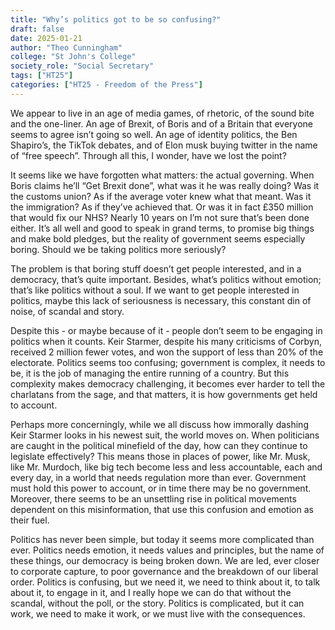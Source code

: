 ```yaml
---
title: "Why’s politics got to be so confusing?"
draft: false
date: 2025-01-21
author: "Theo Cunningham"
college: "St John's College"
society_role: "Social Secretary"
tags: ["HT25"]
categories: ["HT25 - Freedom of the Press"]
---
```

We appear to live in an age of media games, of rhetoric, of the sound bite and the one-liner. An age of Brexit, of Boris and of a Britain that everyone seems to agree isn’t going so well. An age of identity politics, the Ben Shapiro’s, the TikTok debates, and of Elon musk buying twitter in the name of “free speech”. Through all this, I wonder, have we lost the point?
<!--more-->

It seems like we have forgotten what matters: the actual governing. When Boris claims he’ll “Get Brexit done”, what was it he was really doing? Was it the customs union? As if the average voter knew what that meant. Was it the immigration? As if they’ve achieved that. Or was it in fact £350 million that would fix our NHS? Nearly 10 years on I’m not sure that’s been done either. It’s all well and good to speak in grand terms, to promise big things and make bold pledges, but the reality of government seems especially boring. Should we be taking politics more seriously? 

The problem is that boring stuff doesn’t get people interested, and in a democracy, that’s quite important. Besides, what’s politics without emotion; that’s like politics without a soul. If we want to get people interested in politics, maybe this lack of seriousness is necessary, this constant din of noise, of scandal and story. 

Despite this - or maybe because of it - people don’t seem to be engaging in politics when it counts. Keir Starmer, despite his many criticisms of Corbyn, received 2 million fewer votes, and won the support of less than 20% of the electorate. Politics seems too confusing; government is complex, it needs to be, it is the job of managing the entire running of a country. But this complexity makes democracy challenging, it becomes ever harder to tell the charlatans from the sage, and that matters, it is how governments get held to account. 

Perhaps more concerningly, while we all discuss how immorally dashing Keir Starmer looks in his newest suit, the world moves on. When politicians are caught in the political minefield of the day, how can they continue to legislate effectively? This means those in places of power, like Mr. Musk, like Mr. Murdoch, like big tech become less and less accountable, each and every day, in a world that needs regulation more than ever. Government must hold this power to account, or in time there may be no government. Moreover, there seems to be an unsettling rise in political movements dependent on this misinformation, that use this confusion and emotion as their fuel. 

Politics has never been simple, but today it seems more complicated than ever. Politics needs emotion, it needs values and principles, but the name of these things, our democracy is being broken down. We are led, ever closer to corporate capture, to poor governance and the breakdown of our liberal order. Politics is confusing, but we need it, we need to think about it, to talk about it, to engage in it, and I really hope we can do that without the scandal, without the poll, or the story. Politics is complicated, but it can work, we need to make it work, or we must live with the consequences.